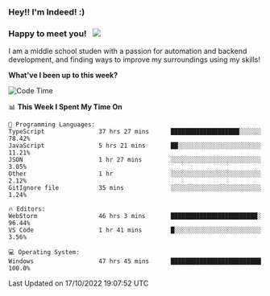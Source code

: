 ### Hey!! I'm Indeed! :) 

### Happy to meet you! &nbsp; ![](https://visitor-badge.glitch.me/badge?page_id=Indeedornot.Indeedornot)

I am a middle school studen with a passion for automation and backend development, and finding ways to improve my surroundings using my skills!

**What've I been up to this week?** 

<!--START_SECTION:waka-->
![Code Time](http://img.shields.io/badge/Code%20Time-478%20hrs%2049%20mins-blue)

📊 **This Week I Spent My Time On** 

```text
💬 Programming Languages: 
TypeScript               37 hrs 27 mins      ███████████████████░░░░░░   78.42% 
JavaScript               5 hrs 21 mins       ██░░░░░░░░░░░░░░░░░░░░░░░   11.21% 
JSON                     1 hr 27 mins        ░░░░░░░░░░░░░░░░░░░░░░░░░   3.05% 
Other                    1 hr                ░░░░░░░░░░░░░░░░░░░░░░░░░   2.12% 
GitIgnore file           35 mins             ░░░░░░░░░░░░░░░░░░░░░░░░░   1.24%

🔥 Editors: 
WebStorm                 46 hrs 3 mins       ████████████████████████░   96.44% 
VS Code                  1 hr 41 mins        █░░░░░░░░░░░░░░░░░░░░░░░░   3.56%

💻 Operating System: 
Windows                  47 hrs 45 mins      █████████████████████████   100.0%

```


 Last Updated on 17/10/2022 19:07:52 UTC
<!--END_SECTION:waka-->
